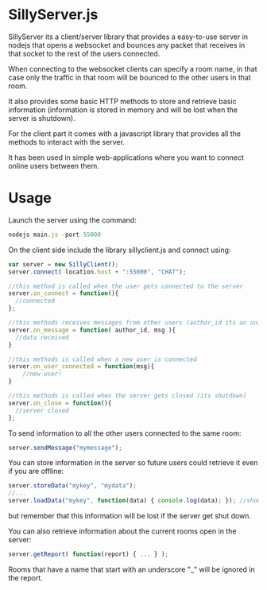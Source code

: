 # SillyServer.js
SillyServer its a client/server library that provides a easy-to-use server in nodejs that opens a websocket and bounces any packet that receives in that socket to the rest of the users connected.

When connecting to the websocket clients can specify a room name, in that case only the traffic in that room will be bounced to the other users in that room.

It also provides some basic HTTP methods to store and retrieve basic information (information is stored in memory and will be lost when the server is shutdown).

For the client part it comes with a javascript library that provides all the methods to interact with the server.

It has been used in simple web-applications where you want to connect online users between them.

# Usage

Launch the server using the command:
```js
nodejs main.js -port 55000
```

On the client side include the library sillyclient.js and connect using:
```js
var server = new SillyClient();
server.connect( location.host + ":55000", "CHAT");

//this method is called when the user gets connected to the server
server.on_connect = function(){
  //connected
};

//this methods receives messages from other users (author_id its an unique identifier)
server.on_message = function( author_id, msg ){
  //data received
}

//this methods is called when a new user is connected
server.on_user_connected = function(msg){
	//new user!
}

//this methods is called when the server gets closed (its shutdown)
server.on_close = function(){
  //server closed
};
```

To send information to all the other users connected to the same room:
```js
server.sendMessage("mymessage");
```


You can store information in the server so future users could retrieve it even if you are offline:
```js
server.storeData("mykey", "mydata");
//...
server.loadData("mykey", function(data) { console.log(data); }); //should print mydata
```
but remember that this information will be lost if the server get shut down.

You can also retrieve information about the current rooms open in the server:
```js
server.getReport( function(report) { ... } );
```

Rooms that have a name that start with an underscore "_" will be ignored in the report.
